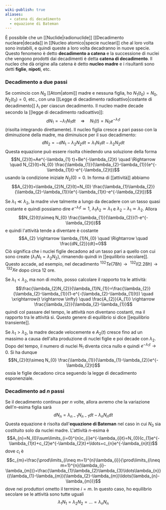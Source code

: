 ```yaml
---
wiki-publish: true
aliases:
  - catena di decadimento
  - equazione di Bateman
---
```

È possibile che un [[Nuclide|radionuclide]] [[Decadimento nucleare|decada]] in [[Nucleo atomico|specie nucleari]] che al loro volta sono instabili, e quindi queste a loro volta decadranno in nuove specie. Questo fenomeno è detto **decadimento a catena** e la successione di nuclei che vengono prodotti dai decadimenti è detta **catena di decadimento**. Il nucleo che dà origine alla catena è detto **nucleo madre** e i risultanti sono detti **figlie**, **nipoti**, etc.
### Decadimento a due passi
Se comincio con $N_{0}$ [[Atom|atomi]] madre e nessuna figlia, ho $N_{1}(t_{0})=N_{0}$, $N_{2}(t_{0})=0$, etc., con una [[Legge di decadimento radioattivo|costante di decadimento]] $\lambda_{i}$ per ciascun decadimento. Il nucleo madre decade secondo la [[legge di decadimento radioattivo]]:
$$dN_{1}=-\lambda_{1}N_{1}dt \quad \Rightarrow \quad N_{1}(t)=N_{0}e^{-\lambda_{1}t}$$
(risolta integrando direttamente). Il nucleo figlia cresce a pari passo con la diminuzione della madre, ma diminuisce per il suo decadimento:
$$dN_{2}=-dN_{1}-\lambda_{2}N_{2}dt=\lambda_{1}N_{1}dt-\lambda_{2}N_{2}dt$$
Questa equazione può essere risolta chiedendo una soluzione della forma
$$N_{2}(t)=Ae^{-\lambda_{1} t}+Be^{-\lambda_{2}t} \quad \Rightarrow \quad N_{2}(t)=N_{0} \frac{\lambda_{1}}{\lambda_{2}-\lambda_{1}}(e^{-\lambda_{1}t}-e^{-\lambda_{2}t})$$
usando la condizione iniziale $N_{2}(0)=0$. In forma di [[attività]] abbiamo
$$A_{2}(t)=\lambda_{2}N_{2}(t)=N_{0} \frac{\lambda_{1}\lambda_{2}}{\lambda_{2}-\lambda_{1}}(e^{-\lambda_{1}t}-e^{-\lambda_{2}t})$$

Se $\lambda_{1}\ll \lambda_{2}$, la madre vive talmente a lungo da decadere con un tasso quasi costante e quindi possiamo dire $e^{-\lambda_{1}t}\simeq1$, $\lambda_{1}\lambda_{2}\simeq \lambda_{1}$ e $\lambda_{2}-\lambda_{1}\simeq \lambda_{2}$. Allora
$$N_{2}(t)\simeq N_{0} \frac{\lambda_{1}}{\lambda_{2}}(1-e^{-\lambda_{2}t})$$
e quindi l'attività tende a diventare è costante
$$A_{2} \rightarrow \lambda_{1}N_{0} \quad \Rightarrow \quad \frac{dN_{2}}{dt}=0$$
Ciò significa che i nuclei figlie decadono ad un tasso pari a quello con cui sono create ($\lambda_{1}N_{1}=\lambda_{2}N_{2}$), rimanendo quindi in [[equilibrio secolare]]. Questo accade, ad esempio, nel decadimento $^{132}Te(78h) \rightarrow\ ^{132}I(2.28h) \rightarrow\ ^{132}Xe$ dopo circa 12 ore.

Se $\lambda_{1}<\lambda_{2}$, ma non di molto, posso calcolare il rapporto tra le attività:
$$\frac{\lambda_{2}N_{2}}{\lambda_{1}N_{1}}=\frac{\lambda_{2}}{\lambda_{2}-\lambda_{1}}(1-e^{-(\lambda_{2}-\lambda_{1})t}) \quad \xrightarrow{t \rightarrow \infty} \quad \frac{A_{2}}{A_{1}} \rightarrow \frac{\lambda_{2}}{\lambda_{2}-\lambda_{1}}$$
quindi col passare del tempo, le attività non diventano costanti, ma il rapporto tra le attività sì. Questo genere di equilibrio si dice [[equilibrio transiente]].

Se $\lambda_{1}>\lambda_{2}$, la madre decade velocemente e $A_{2}(t)$ cresce fino ad un massimo a causa dell'alta produzione di nuclei figlie e poi decade con $\lambda_{2}$. Dopo del tempo, il numero di nuclei $N_{1}$ diventa circa nullo e quindi $e^{-\lambda_{1}t}\rightarrow 0$. Si ha dunque
$$N_{2}(t)\simeq N_{0} \frac{\lambda_{1}}{\lambda_{1}-\lambda_{2}}e^{-\lambda_{2}t}$$
ossia le figlie decadono circa seguendo la legge di decadimento esponenziale.
### Decadimento ad $n$ passi
Se il decadimento continua per $n$ volte, allora avremo che la variazione dell'$n$-esima figlia sarà
$$dN_{n}=\lambda_{n-1}N_{n-1}dt-\lambda_{n}N_{n}dt$$
Questa equazione è risolta dall'**equazione di Bateman** nel caso in cui $N_{0}$ sia costituito solo da nuclei madre. L'attività $n$-esima è
$$A_{n}=N_{0}\sum\limits_{i=0}^{n}c_{i}e^{-\lambda_{i}t}=N_{0}(c_{1}e^{-\lambda_{1}t}+c_{2}e^{-\lambda_{2}t}+\ldots+c_{n}e^{-\lambda_{n}t})$$
dove $c_{i}$ è
$$c_{m}=\frac{\prod\limits_{i\neq m=1}^{n}\lambda_{i}}{\prod\limits_{i\neq m=1}^{n}(\lambda_{i}-\lambda_{m})}=\frac{\lambda_{1}\lambda_{2}\lambda_{3}\ldots\lambda_{n}}{(\lambda_{1}-\lambda_{m})(\lambda_{2}-\lambda_{m})\ldots(\lambda_{n}-\lambda_{m})}$$
dove nei produttori ometto il termine $i=m$. In questo caso, ho equilibrio secolare se le attività sono tutte uguali
$$\lambda_{1}N_{1}=\lambda_{2}N_{2}=\ldots=\lambda_{n}N_{n}$$